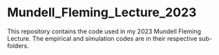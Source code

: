 # Mundell_Fleming_Lecture_2023

This repository contains the code used in my 2023 Mundell Fleming Lecture.  The empirical and simulation codes are in their respective sub-folders.